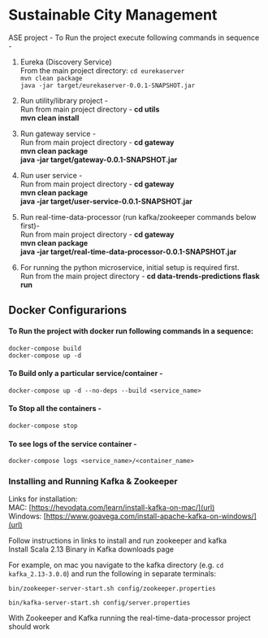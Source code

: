 # Sustainable City Management
ASE project - 
To Run the project execute following commands in sequence - 
1. Eureka (Discovery Service)
   <br> From the main project directory: `cd eurekaserver`
   <br>`mvn clean package`
   <br>`java -jar target/eurekaserver-0.0.1-SNAPSHOT.jar`
   
2. Run utility/library project - <br>
   Run from main project directory - <b> cd utils </b><br>
   <b> mvn clean install </b><br>

3. Run gateway service - <br>
   Run from main project directory - <b> cd gateway </b><br>
   <b>mvn clean package</b><br>
   <b>java -jar target/gateway-0.0.1-SNAPSHOT.jar</b><br>

4. Run user service - <br>
   Run from main project directory - <b> cd gateway </b><br>
   <b>mvn clean package</b><br>
   <b>java -jar target/user-service-0.0.1-SNAPSHOT.jar</b><br>

5. Run real-time-data-processor (run kafka/zookeeper commands below first)- <br>
   Run from main project directory - <b> cd gateway </b><br>
   <b>mvn clean package</b><br>
   <b>java -jar target/real-time-data-processor-0.0.1-SNAPSHOT.jar</b><br>

6. For running the python microservice, initial setup is required first. 
   <br> Run from the main project directory - 
   <b> cd data-trends-predictions </b>
   <b> flask run </b>
   
## Docker Configurarions
#### To Run the project with docker run following commands in a sequence: <br>
`docker-compose build` <br>
`docker-compose up -d` <br>

#### To Build only a particular service/container - <br> 
`docker-compose up -d --no-deps --build <service_name>`<br>

#### To Stop all the containers -<br>
`docker-compose stop`<br>

#### To see logs of the service container - <br>
`docker-compose logs <service_name>/<container_name>`

### Installing and Running Kafka & Zookeeper<br>
Links for installation: <br>
MAC: [https://hevodata.com/learn/install-kafka-on-mac/](url)<br>
Windows: [https://www.goavega.com/install-apache-kafka-on-windows/](url)<br>

Follow instructions in links to install and run zookeeper and kafka <br>
Install Scala 2.13 Binary in Kafka downloads page <br>

For example, on mac you navigate to the kafka directory (e.g. `cd kafka_2.13-3.0.0`) and run the following in separate terminals:

`bin/zookeeper-server-start.sh config/zookeeper.properties`

`bin/kafka-server-start.sh config/server.properties`

With Zookeeper and Kafka running the real-time-data-processor project should work

